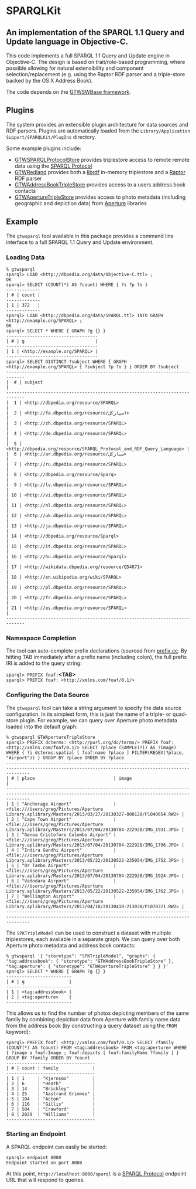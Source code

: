 SPARQLKit
=========

An implementation of the SPARQL 1.1 Query and Update language in Objective-C.
---------------

This code implements a full SPARQL 1.1 Query and Update engine in Objective-C.
The design is based on trait/role-based programming, where possible
allowing for natural extensibility and component selection/replacement
(e.g. using the Raptor RDF parser and a triple-store backed by the OS X Address Book).

The code depends on the [GTWSWBase framework](https://github.com/kasei/GTWSWBase).

Plugins
-------

The system provides an extensible plugin architecture for data sources and RDF parsers.
Plugins are automatically loaded from the `Library/Application Support/SPARQLKit/PlugIns` directory.

Some example plugins include:

* [GTWSPARQLProtocolStore](https://github.com/kasei/GTWSPARQLProtocolStore) provides triplestore access to remote remote data using the [SPARQL Protocol](http://www.w3.org/TR/sparql11-protocol/)
* [GTWRedland](https://github.com/kasei/GTWRedland) provides both a [librdf](http://librdf.org) in-memory triplestore and a [Raptor](http://librdf.org/raptor/) RDF parser
* [GTWAddressBookTripleStore](https://github.com/kasei/GTWAddressBookTripleStore) provides access to a users address book contacts
* [GTWApertureTripleStore](https://github.com/kasei/GTWApertureTripleStore) provides access to photo metadata (including geographic and depiction data) from [Aperture](http://www.apple.com/aperture/) libraries


Example
-------

The `gtwsparql` tool available in this package provides a command line interface to a
full SPARQL 1.1 Query and Update environment.

### Loading Data

```
% gtwsparql
sparql> LOAD <http://dbpedia.org/data/Objective-C.ttl> ;
OK
sparql> SELECT (COUNT(*) AS ?count) WHERE { ?s ?p ?o }
-------------
| # | count | 
-------------
| 1 | 372   | 
-------------
sparql> LOAD <http://dbpedia.org/data/SPARQL.ttl> INTO GRAPH <http://example.org/SPARQL> ;
OK
sparql> SELECT * WHERE { GRAPH ?g {} }
-----------------------------------
| # | g                           | 
-----------------------------------
| 1 | <http://example.org/SPARQL> | 
-----------------------------------
sparql> SELECT DISTINCT ?subject WHERE { GRAPH <http://example.org/SPARQL> { ?subject ?p ?o } } ORDER BY ?subject
-----------------------------------------------------------------------------
|  # | subject                                                              | 
-----------------------------------------------------------------------------
|  1 | <http://dbpedia.org/resource/SPARQL>                                 | 
|  2 | <http://fa.dbpedia.org/resource/اسپارکل>                             | 
|  3 | <http://zh.dbpedia.org/resource/SPARQL>                              | 
|  4 | <http://de.dbpedia.org/resource/SPARQL>                              | 
|  5 | <http://dbpedia.org/resource/SPARQL_Protocol_and_RDF_Query_Language> | 
|  6 | <http://ar.dbpedia.org/resource/سباركل>                              | 
|  7 | <http://ru.dbpedia.org/resource/SPARQL>                              | 
|  8 | <http://dbpedia.org/resource/Sparq>                                  | 
|  9 | <http://lv.dbpedia.org/resource/SPARQL>                              | 
| 10 | <http://vi.dbpedia.org/resource/SPARQL>                              | 
| 11 | <http://nl.dbpedia.org/resource/SPARQL>                              | 
| 12 | <http://uk.dbpedia.org/resource/SPARQL>                              | 
| 13 | <http://ja.dbpedia.org/resource/SPARQL>                              | 
| 14 | <http://dbpedia.org/resource/Sparql>                                 | 
| 15 | <http://it.dbpedia.org/resource/SPARQL>                              | 
| 16 | <http://hu.dbpedia.org/resource/Sparql>                              | 
| 17 | <http://wikidata.dbpedia.org/resource/Q54871>                        | 
| 18 | <http://en.wikipedia.org/wiki/SPARQL>                                | 
| 19 | <http://pl.dbpedia.org/resource/SPARQL>                              | 
| 20 | <http://fr.dbpedia.org/resource/SPARQL>                              | 
| 21 | <http://es.dbpedia.org/resource/SPARQL>                              | 
-----------------------------------------------------------------------------
```

### Namespace Completion

The tool can auto-complete prefix declarations (sourced from [prefix.cc](http://prefix.cc/).
By hitting TAB immediately after a prefix name (including colon), the full prefix IRI
is added to the query string:

`sparql> PREFIX foaf:`**&lt;TAB>**  
`sparql> PREFIX foaf: <http://xmlns.com/foaf/0.1/> `

### Configuring the Data Source

The `gtwsparql` tool can take a string argument to specify the data source configuration.
In its simplest form, this is just the name of a triple- or quad-store plugin.
For example, we can query over Aperture photo metadata loaded into the default graph:

```
% gtwsparql GTWApertureTripleStore
sparql> PREFIX dcterms: <http://purl.org/dc/terms/> PREFIX foaf: <http://xmlns.com/foaf/0.1/> SELECT ?place (SAMPLE(?i) AS ?image) WHERE { ?i dcterms:spatial [ foaf:name ?place ] FILTER(REGEX(?place, "Airport")) } GROUP BY ?place ORDER BY ?place
-----------------------------------------------------------------------------------------------------------------------------------------------------
| # | place                              | image                                                                                                    | 
-----------------------------------------------------------------------------------------------------------------------------------------------------
| 1 | "Anchorage Airport"                | <file:///Users/greg/Pictures/Aperture Library.aplibrary/Masters/2013/03/27/20130327-000128/P1040654.RW2> | 
| 2 | "Cape Town Airport"                | <file:///Users/greg/Pictures/Aperture Library.aplibrary/Masters/2013/07/04/20130704-222928/IMG_1931.JPG> | 
| 3 | "Genoa Cristoforo Colombo Airport" | <file:///Users/greg/Pictures/Aperture Library.aplibrary/Masters/2013/07/04/20130704-222928/IMG_1796.JPG> | 
| 4 | "Indira Gandhi Airport"            | <file:///Users/greg/Pictures/Aperture Library.aplibrary/Masters/2013/05/22/20130522-235054/IMG_1752.JPG> | 
| 5 | "Or Tambo Airport"                 | <file:///Users/greg/Pictures/Aperture Library.aplibrary/Masters/2013/07/04/20130704-222928/IMG_1924.JPG> | 
| 6 | "Vadodara Airport"                 | <file:///Users/greg/Pictures/Aperture Library.aplibrary/Masters/2013/05/22/20130522-235054/IMG_1762.JPG> | 
| 7 | "Wellington Airport"               | <file:///Users/greg/Pictures/Aperture Library.aplibrary/Masters/2013/04/10/20130410-213038/P1070371.RW2> | 
-----------------------------------------------------------------------------------------------------------------------------------------------------
```

The `SPKTripleModel` can be used to construct a dataset with multiple triplestores, each available in a separate graph.
We can query over both Aperture photo metadata and address book contacts:

```
% gtwsparql '{ "storetype": "SPKTripleModel", "graphs": { "tag:addressbook": { "storetype": "GTWAddressBookTripleStore" }, "tag:aperture": { "storetype": "GTWApertureTripleStore" } } }'
sparql> SELECT * WHERE { GRAPH ?g {} }
-------------------------
| # | g                 | 
-------------------------
| 1 | <tag:addressbook> | 
| 2 | <tag:aperture>    | 
-------------------------
```

This allows us to find the number of photos depicting members of the same family by combining depiction data from Aperture with family name data from the address book (by constructing a query dataset using the `FROM` keyword):

```
sparql> PREFIX foaf: <http://xmlns.com/foaf/0.1/> SELECT ?family (COUNT(*) AS ?count) FROM <tag:addressbook> FROM <tag:aperture> WHERE { ?image a foaf:Image ; foaf:depicts [ foaf:familyName ?family ] } GROUP BY ?family ORDER BY ?count
----------------------------------
| # | count | family             | 
----------------------------------
| 1 | 1     | "Kjernsmo"         | 
| 2 | 6     | "Heath"            | 
| 3 | 14    | "Brickley"         | 
| 4 | 25    | "Aastrand Grimnes" | 
| 5 | 104   | "Acton"            | 
| 6 | 116   | "Gillis"           | 
| 7 | 504   | "Crawford"         | 
| 8 | 2029  | "Williams"         | 
----------------------------------
```

### Starting an Endpoint

A SPARQL endpoint can easily be started:

```
sparql> endpoint 8080
Endpoint started on port 8080
```

At this point, `http://localhost:8080/sparql` is a [SPARQL Protocol](http://www.w3.org/TR/sparql11-protocol/) endpoint URL that will respond to queries.
